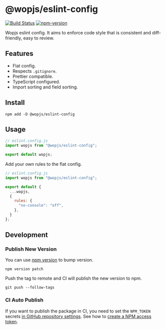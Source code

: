 # @wopjs/eslint-config

[![Build Status](https://github.com/wopjs/eslint-config/actions/workflows/build.yml/badge.svg)](https://github.com/wopjs/eslint-config/actions/workflows/build.yml)
[![npm-version](https://img.shields.io/npm/v/@wopjs/eslint-config.svg)](https://www.npmjs.com/package/@wopjs/eslint-config)

Wopjs eslint config. It aims to enforce code style that is consistent and diff-friendly, easy to review.

## Features

- Flat config.
- Respects `.gitignore`.
- Prettier compatible.
- TypeScript configured.
- Import sorting and field sorting.

## Install

```
npm add -D @wopjs/eslint-config
```

## Usage

```js
// eslint.config.js
import wopjs from "@wopjs/eslint-config";

export default wopjs;
```

Add your own rules to the flat config.

```js
// eslint.config.js
import wopjs from "@wopjs/eslint-config";

export default {
  ...wopjs,
  {
    rules: {
      "no-console": "off",
    },
  }
};
```

## Development

### Publish New Version

You can use [npm version](https://docs.npmjs.com/cli/v10/commands/npm-version) to bump version.

```
npm version patch
```

Push the tag to remote and CI will publish the new version to npm.

```
git push --follow-tags
```

### CI Auto Publish

If you want to publish the package in CI, you need to set the `NPM_TOKEN` secrets [in GitHub repository settings](https://docs.github.com/en/actions/security-for-github-actions/security-guides/using-secrets-in-github-actions#creating-secrets-for-a-repository). See how to [create a NPM access token](https://docs.npmjs.com/creating-and-viewing-access-tokens).
